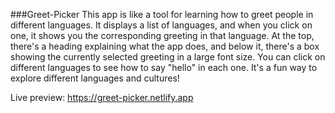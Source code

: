 ###Greet-Picker
This app is like a tool for learning how to greet people in different languages. It displays a list of languages, and when you click on one, it shows you the corresponding greeting in that language. At the top, there's a heading explaining what the app does, and below it, there's a box showing the currently selected greeting in a large font size. You can click on different languages to see how to say "hello" in each one. It's a fun way to explore different languages and cultures!

Live preview: https://greet-picker.netlify.app

